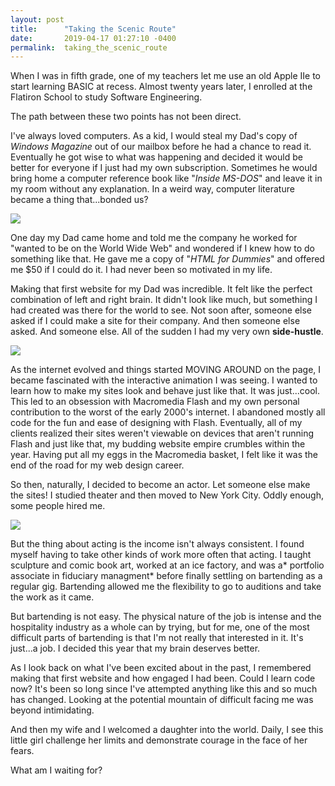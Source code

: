 ```yaml
---
layout: post
title:      "Taking the Scenic Route"
date:       2019-04-17 01:27:10 -0400
permalink:  taking_the_scenic_route
---
```



When I was in fifth grade, one of my teachers let me use an old Apple IIe to start learning BASIC at recess.   Almost twenty years later, I enrolled at the Flatiron School to study Software Engineering.  

The path between these two points has not been direct.

I've always loved computers.  As a kid, I would steal my Dad's copy of *Windows Magazine* out of our mailbox before he had a chance to read it.  Eventually he got wise to what was happening and decided it would be better for everyone if I just had my own subscription.  Sometimes he would bring home a computer reference book like "*Inside MS-DOS*" and leave it in my room without any explanation. In a weird way, computer literature became a thing that...bonded us?

![](https://media.giphy.com/media/3dq1QIQuGxK24Q50wd/giphy.gif)

One day my Dad came home and told me the company he worked for "wanted to be on the World Wide Web" and wondered if I knew how to do something like that.  He gave me a copy of "*HTML for Dummies*" and offered me $50 if I could do it.  I had never been so motivated in my life.    

Making that first website for my Dad was incredible.  It felt like the perfect combination of left and right brain.  It didn't look like much, but something I had created was there for the world to see.  Not soon after, someone else asked if I could make a site for their company.  And then someone else asked.  And someone else.  All of the sudden I had my very own **side-hustle**.

![](https://media.giphy.com/media/1ldHRxMBsf3IA/giphy.gif)

As the internet evolved and things started MOVING AROUND on the page, I became fascinated with the interactive animation I was seeing.  I wanted to learn how to make my sites look and behave just like that.  It was just...cool.  This led to an obsession with Macromedia Flash and my own personal contribution to the worst of the early 2000's internet.  I abandoned mostly all code for the fun and ease of designing with Flash.  Eventually, all of my clients realized their sites weren't viewable on devices that aren't running Flash and just like that, my budding website empire crumbles within the year.  Having put all my eggs in the Macromedia basket, I felt like it was the end of the road for my web design career.

So then, naturally, I decided to become an actor.  Let someone else make the sites!  I studied theater and then moved to New York City.  Oddly enough, some people hired me.  

![](https://media.giphy.com/media/l2JefKf4dbJi1YCIg/giphy.gif)

But the thing about acting is the income isn't always consistent.  I found myself  having to take other kinds of work more often that acting.   I taught sculpture and comic book art, worked at an ice factory, and was a* portfolio associate in fiduciary managment*  before finally settling on bartending as a regular gig.  Bartending allowed me the flexibility to go to auditions and take the work as it came. 

But bartending is not easy.  The physical nature of the job is intense and the hospitality industry as a whole can by trying, but for me, one of the most difficult parts of bartending is that I'm not really that interested in it.  It's just...a job.  I decided this year that my brain deserves better.

As I look back on what I've been excited about in the past, I remembered making that first website and how engaged I had been.  Could I learn code now?  It's been so long since I've attempted anything like this and so much has changed.  Looking at the potential mountain of difficult facing me was beyond intimidating.  

And then my wife and I welcomed a daughter into the world.  Daily, I see this little girl challenge her limits and demonstrate courage in the face of her fears.  

What am I waiting for?






